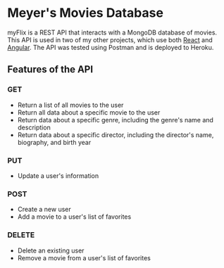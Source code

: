 # Meyer's Movies Database

myFlix is a REST API that interacts with a MongoDB database of movies. This API is used in two of my other projects, which use both [React](https://github.com/s-c-meyer/myFlix-client) and [Angular](https://github.com/s-c-meyer/myFlix-Angular-client). The API was tested using Postman and is deployed to Heroku. 

## Features of the API

### GET 
- Return a list of all movies to the user
- Return all data about a specific movie to the user
- Return data about a specific genre, including the genre's name and description
- Return data about a specific director, including the director's name, biography, and birth year

### PUT
- Update a user's information

### POST
- Create a new user
- Add a movie to a user's list of favorites

### DELETE
- Delete an existing user
- Remove a movie from a user's list of favorites

 
